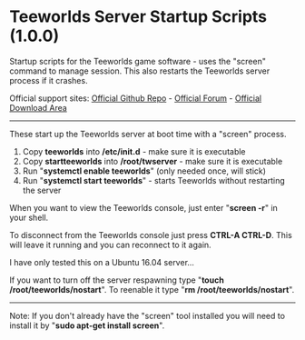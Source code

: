 # Teeworlds Server Startup Scripts (1.0.0)
Startup scripts for the Teeworlds game software - uses the "screen" command to manage session. This also restarts the Teeworlds server process if it crashes.

Official support sites: [Official Github Repo](https://github.com/fstltna/TeeworldsStartup) - [Official Forum](https://gameplayer.club/phpBB3/viewforum.php?f=8)  - [Official Download Area](https://gameplayer.club/index.php/downloads/category/13-teeworlds)

---

These start up the Teeworlds server at boot time with a "screen" process.

1. Copy **teeworlds** into **/etc/init.d** - make sure it is executable
2. Copy **startteeworlds** into **/root/twserver** - make sure it is executable
4. Run "**systemctl enable teeworlds**" (only needed once, will stick)
5. Run "**systemctl start teeworlds**" - starts Teeworlds without restarting the server

When you want to view the Teeworlds console, just enter "**screen -r**" in your shell.

To disconnect from the Teeworlds console just press **CTRL-A CTRL-D**. This will leave it running and you can reconnect to it again.

I have only tested this on a Ubuntu 16.04 server...

If you want to turn off the server respawning type "**touch /root/teeworlds/nostart**". To reenable it type "**rm /root/teeworlds/nostart**".

---
Note: If you don't already have the "screen" tool installed you will need to install it by "**sudo apt-get install screen**".
